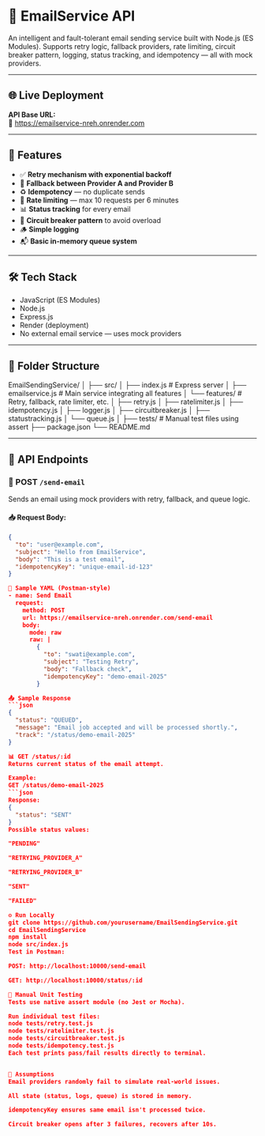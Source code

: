 # 📧 EmailService API

An intelligent and fault-tolerant email sending service built with Node.js (ES Modules). Supports retry logic, fallback providers, rate limiting, circuit breaker pattern, logging, status tracking, and idempotency — all with mock providers.

---

## 🌐 Live Deployment

**API Base URL:**  
🔗 https://emailservice-nreh.onrender.com

---

## 🧠 Features

- ✅ **Retry mechanism with exponential backoff**
- 🔁 **Fallback between Provider A and Provider B**
- ♻️ **Idempotency** — no duplicate sends
- 🚦 **Rate limiting** — max 10 requests per 6 minutes
- 📊 **Status tracking** for every email
- 🚨 **Circuit breaker pattern** to avoid overload
- 🪵 **Simple logging**
- 📬 **Basic in-memory queue system**

---

## 🛠 Tech Stack

- JavaScript (ES Modules)
- Node.js
- Express.js
- Render (deployment)
- No external email service — uses mock providers

---

## 📁 Folder Structure

EmailSendingService/
│
├── src/
│ ├── index.js # Express server
│ ├── emailservice.js # Main service integrating all features
│ └── features/ # Retry, fallback, rate limiter, etc.
│ ├── retry.js
│ ├── ratelimiter.js
│ ├── idempotency.js
│ ├── logger.js
│ ├── circuitbreaker.js
│ ├── statustracking.js
│ └── queue.js
│
├── tests/ # Manual test files using assert
├── package.json
└── README.md

---

## 🔁 API Endpoints

### 📨 POST `/send-email`

Sends an email using mock providers with retry, fallback, and queue logic.

#### 📥 Request Body:

```json
{
  "to": "user@example.com",
  "subject": "Hello from EmailService",
  "body": "This is a test email",
  "idempotencyKey": "unique-email-id-123"
}

📄 Sample YAML (Postman-style)
- name: Send Email
  request:
    method: POST
    url: https://emailservice-nreh.onrender.com/send-email
    body:
      mode: raw
      raw: |
        {
          "to": "swati@example.com",
          "subject": "Testing Retry",
          "body": "Fallback check",
          "idempotencyKey": "demo-email-2025"
        }

📤 Sample Response
```json
{
  "status": "QUEUED",
  "message": "Email job accepted and will be processed shortly.",
  "track": "/status/demo-email-2025"
}

📊 GET /status/:id
Returns current status of the email attempt.

Example:
GET /status/demo-email-2025
```json
Response:
{
  "status": "SENT"
}
Possible status values:

"PENDING"

"RETRYING_PROVIDER_A"

"RETRYING_PROVIDER_B"

"SENT"

"FAILED"

⚙️ Run Locally
git clone https://github.com/yourusername/EmailSendingService.git
cd EmailSendingService
npm install
node src/index.js
Test in Postman:

POST: http://localhost:10000/send-email

GET: http://localhost:10000/status/:id

🧪 Manual Unit Testing
Tests use native assert module (no Jest or Mocha).

Run individual test files:
node tests/retry.test.js
node tests/ratelimiter.test.js
node tests/circuitbreaker.test.js
node tests/idempotency.test.js
Each test prints pass/fail results directly to terminal.


📓 Assumptions
Email providers randomly fail to simulate real-world issues.

All state (status, logs, queue) is stored in memory.

idempotencyKey ensures same email isn't processed twice.

Circuit breaker opens after 3 failures, recovers after 10s.



```
